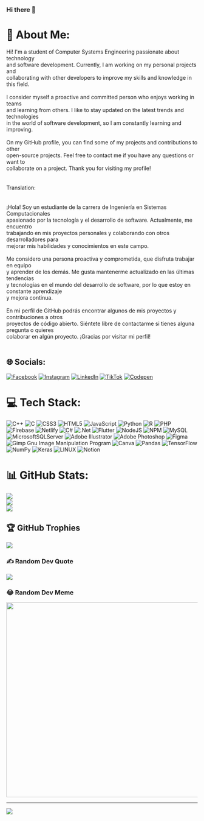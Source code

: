 ### Hi there 👋
# 💫 About Me:
Hi! I'm a student of Computer Systems Engineering passionate about technology <br>and software development. Currently, I am working on my personal projects and <br>collaborating with other developers to improve my skills and knowledge in this field.<br><br>I consider myself a proactive and committed person who enjoys working in teams <br>and learning from others. I like to stay updated on the latest trends and technologies <br>in the world of software development, so I am constantly learning and improving.<br><br>On my GitHub profile, you can find some of my projects and contributions to other <br>open-source projects. Feel free to contact me if you have any questions or want to <br>collaborate on a project. Thank you for visiting my profile!<br><br><br>Translation:<br><br><br>¡Hola! Soy un estudiante de la carrera de Ingeniería en Sistemas Computacionales<br>apasionado por la tecnología y el desarrollo de software. Actualmente, me encuentro <br>trabajando en mis proyectos personales y colaborando con otros desarrolladores para <br>mejorar mis habilidades y conocimientos en este campo.<br><br>Me considero una persona proactiva y comprometida, que disfruta trabajar en equipo <br>y aprender de los demás. Me gusta mantenerme actualizado en las últimas tendencias <br>y tecnologías en el mundo del desarrollo de software, por lo que estoy en constante aprendizaje <br>y mejora continua.<br><br>En mi perfil de GitHub podrás encontrar algunos de mis proyectos y contribuciones a otros<br> proyectos de código abierto. Siéntete libre de contactarme si tienes alguna pregunta o quieres <br>colaborar en algún proyecto. ¡Gracias por visitar mi perfil!<br><br>


## 🌐 Socials:
[![Facebook](https://img.shields.io/badge/Facebook-%231877F2.svg?logo=Facebook&logoColor=white)](https://facebook.com/ADOLGAMER) [![Instagram](https://img.shields.io/badge/Instagram-%23E4405F.svg?logo=Instagram&logoColor=white)](https://instagram.com/adolfo_cortez64) [![LinkedIn](https://img.shields.io/badge/LinkedIn-%230077B5.svg?logo=linkedin&logoColor=white)](https://linkedin.com/in/adolfo-ernesto-cortez-barrera) [![TikTok](https://img.shields.io/badge/TikTok-%23000000.svg?logo=TikTok&logoColor=white)](https://tiktok.com/@adolfo_cortez64) [![Codepen](https://img.shields.io/badge/Codepen-000000?style=for-the-badge&logo=codepen&logoColor=white)](https://codepen.io/AdoDeveloper) 

# 💻 Tech Stack:
![C++](https://img.shields.io/badge/c++-%2300599C.svg?style=for-the-badge&logo=c%2B%2B&logoColor=white) ![C](https://img.shields.io/badge/c-%2300599C.svg?style=for-the-badge&logo=c&logoColor=white) ![CSS3](https://img.shields.io/badge/css3-%231572B6.svg?style=for-the-badge&logo=css3&logoColor=white) ![HTML5](https://img.shields.io/badge/html5-%23E34F26.svg?style=for-the-badge&logo=html5&logoColor=white) ![JavaScript](https://img.shields.io/badge/javascript-%23323330.svg?style=for-the-badge&logo=javascript&logoColor=%23F7DF1E) ![Python](https://img.shields.io/badge/python-3670A0?style=for-the-badge&logo=python&logoColor=ffdd54) ![R](https://img.shields.io/badge/r-%23276DC3.svg?style=for-the-badge&logo=r&logoColor=white) ![PHP](https://img.shields.io/badge/php-%23777BB4.svg?style=for-the-badge&logo=php&logoColor=white) ![Firebase](https://img.shields.io/badge/firebase-%23039BE5.svg?style=for-the-badge&logo=firebase) ![Netlify](https://img.shields.io/badge/netlify-%23000000.svg?style=for-the-badge&logo=netlify&logoColor=#00C7B7) ![C#](https://img.shields.io/badge/c%23-%23239120.svg?style=for-the-badge&logo=c-sharp&logoColor=white) ![.Net](https://img.shields.io/badge/.NET-5C2D91?style=for-the-badge&logo=.net&logoColor=white) ![Flutter](https://img.shields.io/badge/Flutter-%2302569B.svg?style=for-the-badge&logo=Flutter&logoColor=white) ![NodeJS](https://img.shields.io/badge/node.js-6DA55F?style=for-the-badge&logo=node.js&logoColor=white) ![NPM](https://img.shields.io/badge/NPM-%23000000.svg?style=for-the-badge&logo=npm&logoColor=white) ![MySQL](https://img.shields.io/badge/mysql-%2300f.svg?style=for-the-badge&logo=mysql&logoColor=white) ![MicrosoftSQLServer](https://img.shields.io/badge/Microsoft%20SQL%20Sever-CC2927?style=for-the-badge&logo=microsoft%20sql%20server&logoColor=white) ![Adobe Illustrator](https://img.shields.io/badge/adobeillustrator-%23FF9A00.svg?style=for-the-badge&logo=adobeillustrator&logoColor=white) ![Adobe Photoshop](https://img.shields.io/badge/adobephotoshop-%2331A8FF.svg?style=for-the-badge&logo=adobephotoshop&logoColor=white) 	![Figma](https://img.shields.io/badge/figma-%23F24E1E.svg?style=for-the-badge&logo=figma&logoColor=white) ![Gimp Gnu Image Manipulation Program](https://img.shields.io/badge/Gimp-657D8B?style=for-the-badge&logo=gimp&logoColor=FFFFFF) ![Canva](https://img.shields.io/badge/Canva-%2300C4CC.svg?style=for-the-badge&logo=Canva&logoColor=white) ![Pandas](https://img.shields.io/badge/pandas-%23150458.svg?style=for-the-badge&logo=pandas&logoColor=white) ![TensorFlow](https://img.shields.io/badge/TensorFlow-%23FF6F00.svg?style=for-the-badge&logo=TensorFlow&logoColor=white) ![NumPy](https://img.shields.io/badge/numpy-%23013243.svg?style=for-the-badge&logo=numpy&logoColor=white) ![Keras](https://img.shields.io/badge/Keras-%23D00000.svg?style=for-the-badge&logo=Keras&logoColor=white) ![LINUX](https://img.shields.io/badge/Linux-FCC624?style=for-the-badge&logo=linux&logoColor=black) ![Notion](https://img.shields.io/badge/Notion-%23000000.svg?style=for-the-badge&logo=notion&logoColor=white)
# 📊 GitHub Stats:
![](https://github-readme-stats.vercel.app/api?username=AdoDeveloper&theme=radical&hide_border=false&include_all_commits=false&count_private=false)<br/>
![](https://github-readme-streak-stats.herokuapp.com/?user=AdoDeveloper&theme=radical&hide_border=false)<br/>
![](https://github-readme-stats.vercel.app/api/top-langs/?username=AdoDeveloper&theme=radical&hide_border=false&include_all_commits=false&count_private=false&layout=compact)

## 🏆 GitHub Trophies
![](https://github-profile-trophy.vercel.app/?username=AdoDeveloper&theme=radical&no-frame=false&no-bg=true&margin-w=4)

### ✍️ Random Dev Quote
![](https://quotes-github-readme.vercel.app/api?type=horizontal&theme=tokyonight)

### 😂 Random Dev Meme
<img src="https://i.pinimg.com/550x/ee/fa/2e/eefa2e517eb220253d746892efcc97af.jpg" width="512px"/>

---
[![](https://visitcount.itsvg.in/api?id=AdoDeveloper&icon=2&color=3)](https://visitcount.itsvg.in)

<!-- Proudly created with GPRM ( https://gprm.itsvg.in ) -->
